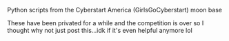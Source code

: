 Python scripts from the Cyberstart America (GirlsGoCyberstart) moon base


These have been privated for a while and the competition is over so I thought why not just post this...idk if it's even helpful anymore lol

